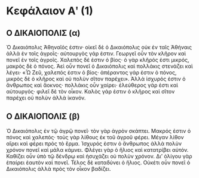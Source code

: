 # Κεφάλαιον Αʹ (1)
## Ο ΔΙΚΑΙΟΠΟΛΙΣ (α)

Ὁ Δικαιόπολις Ἀθηναῖός ἐστιν· οἰκεῖ δὲ ὁ Δικαιόπολις οὐκ ἐν ταῖς Ἀθήναις ἀλλὰ ἐν τοῖς ἀγροῖς· αὐτουργὸς γάρ ἐστιν. Γεωργεῖ οὖν τὸν κλῆρον καὶ πονεῖ ἐν τοῖς ἀγροῖς. Χαλεπὸς δέ ἐστιν ὁ βίος· ὁ γὰρ κλῆρός ἐστι μικρός, μακρὸς δὲ ὁ πόνος.
Ἀεὶ οὖν πονεῖ ὁ Δικαιόπολις καὶ πολλάκις στενάζει καὶ λέγει· «Ὦ Ζεῦ, χαλεπός ἐστιν ὁ βίος· ἀπέραντος γάρ ἐστιν ὁ πόνος, μικρὸς δὲ ὁ κλῆρος καὶ οὐ πολὺν σῖτον παρέχει». 
Ἀλλὰ ἰσχυρός ἐστιν ὁ ἄνθρωπος καὶ ἄοκνος· πολλάκις οὖν χαίρει· ἐλεύθερος γάρ ἐστι καὶ αὐτουργός· φιλεῖ δὲ τὸν οἶκον. Καλὸς γάρ ἐστιν ὁ κλῆρος καὶ σῖτον παρέχει οὐ πολὺν ἀλλὰ ἱκανόν.

## Ο ΔΙΚΑΙΟΠΟΛΙΣ (β)

Ὁ Δικαιόπολις ἐν τῷ ἀγρῷ πονεῖ· τὸν γὰρ ἀγρὸν σκάπτει. Μακρός ἐστιν ὁ πόνος καὶ χαλεπός· τοὺς γὰρ λίθους ἐκ τοῦ ἀγροῦ φέρει. Μέγαν λίθον αἴρει καὶ φέρει πρὸς τὸ ἕρμα. Ἰσχυρός ἐστιν ὁ ἄνθρωπος ἀλλὰ πολὺν χρόνον πονεῖ καὶ μάλα κάμνει. Φλέγει γὰρ ὁ ἥλιος καὶ κατατρίβει αὐτόν. Καθίζει οὖν ὑπὸ τῷ δένδρῳ καὶ ἡσυχάζει οὐ πολὺν χρόνον. Δι’ ὀλίγου γὰρ ἐπαίρει ἑαυτὸν καὶ πονεῖ. 
Τέλος δὲ καταδύνει ὁ ἥλιος. Οὐκέτι οὖν πονεῖ ὁ Δικαιόπολις ἀλλὰ πρὸς τὸν οἶκον βαδίζει.
